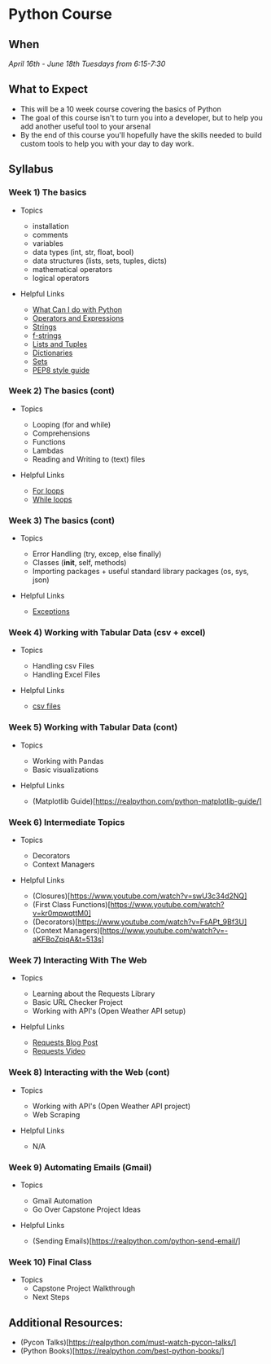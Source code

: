 # Python Course

## When

*April 16th - June 18th*
*Tuesdays from 6:15-7:30*

## What to Expect
	
* This will be a 10 week course covering the basics of Python
* The goal of this course isn't to turn you into a developer, but to help you add another useful tool to your arsenal
* By the end of this course you'll hopefully have the skills needed to build custom tools to help you with your day to day work.


## Syllabus

### Week 1) The basics
	
* Topics
	* installation
	* comments
	* variables
	* data types (int, str, float, bool)
	* data structures (lists, sets, tuples, dicts)
	* mathematical operators 
	* logical operators
	
* Helpful Links
	* [What Can I do with Python](https://realpython.com/what-can-i-do-with-python/)
	* [Operators and Expressions](https://realpython.com/python-operators-expressions/)
	* [Strings](https://realpython.com/python-strings/)
	* [f-strings](https://realpython.com/python-f-strings/)
	* [Lists and Tuples](https://realpython.com/python-lists-tuples/)
	* [Dictionaries](https://realpython.com/python-dicts/)
	* [Sets](https://realpython.com/python-sets/)
	* [PEP8 style guide](https://realpython.com/python-pep8/) 

### Week 2) The basics (cont)
	
* Topics 
	* Looping (for and while)
	* Comprehensions
	* Functions
	* Lambdas
	* Reading and Writing to (text) files

* Helpful Links
	* [For loops](https://realpython.com/python-for-loop/)
	* [While loops](https://realpython.com/python-while-loop/)

### Week 3) The basics (cont)
	
* Topics
	* Error Handling (try, excep, else finally)
	* Classes (__init__, self, methods)
	* Importing packages + useful standard library packages (os, sys, json)

* Helpful Links
	* [Exceptions](https://realpython.com/python-exceptions/)

### Week 4) Working with Tabular Data (csv + excel)
	
* Topics
	* Handling csv Files
	* Handling Excel Files

* Helpful Links
	* [csv files](https://realpython.com/python-csv/)
	
### Week 5) Working with Tabular Data (cont)
	
* Topics
	* Working with Pandas
	* Basic visualizations

* Helpful Links
	* (Matplotlib Guide)[https://realpython.com/python-matplotlib-guide/]

### Week 6) Intermediate Topics 
	
* Topics
	* Decorators 
	* Context Managers

* Helpful Links
	* (Closures)[https://www.youtube.com/watch?v=swU3c34d2NQ]
	* (First Class Functions)[https://www.youtube.com/watch?v=kr0mpwqttM0]
	* (Decorators)[https://www.youtube.com/watch?v=FsAPt_9Bf3U]
	* (Context Managers)[https://www.youtube.com/watch?v=-aKFBoZpiqA&t=513s]

### Week 7) Interacting With The Web
	
* Topics
	* Learning about the Requests Library
	* Basic URL Checker Project
	* Working with API's (Open Weather API setup)

* Helpful Links
	* [Requests Blog Post](https://realpython.com/python-requests/)
	* [Requests Video](https://www.youtube.com/watch?v=tb8gHvYlCFs)

### Week 8) Interacting with the Web (cont)

* Topics
	* Working with API's (Open Weather API project)
	* Web Scraping

* Helpful Links
	* N/A

### Week 9) Automating Emails (Gmail)

* Topics
	* Gmail Automation
	* Go Over Capstone Project Ideas

* Helpful Links
	* (Sending Emails)[https://realpython.com/python-send-email/]
	
### Week 10) Final Class
	
* Topics
	* Capstone Project Walkthrough
	* Next Steps

## Additional Resources:
* (Pycon Talks)[https://realpython.com/must-watch-pycon-talks/]
* (Python Books)[https://realpython.com/best-python-books/]



